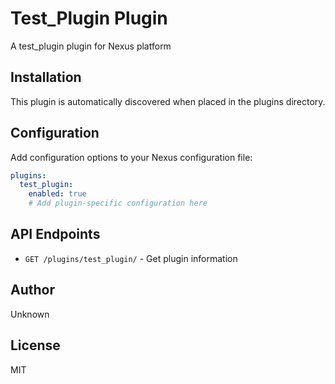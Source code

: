 # Test_Plugin Plugin

A test_plugin plugin for Nexus platform

## Installation

This plugin is automatically discovered when placed in the plugins directory.

## Configuration

Add configuration options to your Nexus configuration file:

```yaml
plugins:
  test_plugin:
    enabled: true
    # Add plugin-specific configuration here
```

## API Endpoints

- `GET /plugins/test_plugin/` - Get plugin information

## Author

Unknown

## License

MIT
